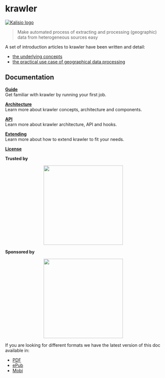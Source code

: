 # krawler

[![Kalisio logo](https://cdn.rawgit.com/kalisio/kDocs/9dbd0471dda9200453d62cd2882554a0b4330bf4/images/kalisio-logo-256.png)](https://github.com/kalisio/krawler)

> Make automated process of extracting and processing (geographic) data from heterogeneous sources easy

A set of introduction articles to krawler have been written and detail:
* [the underlying concepts](https://medium.com/@luc.claustres/a-minimalist-etl-using-feathersjs-part-1-1d56972d6500)
* [the practical use case of geographical data processing](https://medium.com/@luc.claustres/a-minimalist-etl-using-feathersjs-part-2-6aa89bd73d66)

## Documentation

[**Guide**](./GUIDE.MD)<br/>
Get familiar with krawler by running your first job.

[**Architecture**](./ARCHITECTURE.MD)<br/>
Learn more about krawler concepts, architecture and components.

[**API**](./API.MD)<br/>
Learn more about krawler architecture, API and hooks.

[**Extending**](./EXTENDING.MD)<br/>
Learn more about how to extend krawler to fit your needs.

[**License**](../LICENSE.MD)

**Trusted by**

<p align="center">
  <a href="http://www.airbus.com/"><img src="https://upload.wikimedia.org/wikipedia/commons/2/24/Airbus_logo_2017.png" width="256"/></a>
</p>

**Sponsored by**

<p align="center">
  <a href="http://www.kalisio.xyz"><img src="https://cdn.rawgit.com/kalisio/kDocs/5cea886176539f288e26599c9b4a951c08658caa/images/kalisio-banner-250x96.png" width="256"/></a>
</p>

If you are looking for different formats we have the latest version of this doc available in:

* [PDF](https://www.gitbook.com/download/pdf/book/kalisio/krawler)
* [ePub](https://www.gitbook.com/download/epub/book/kalisio/krawler)
* [Mobi](https://www.gitbook.com/download/mobi/book/kalisio/krawler)

